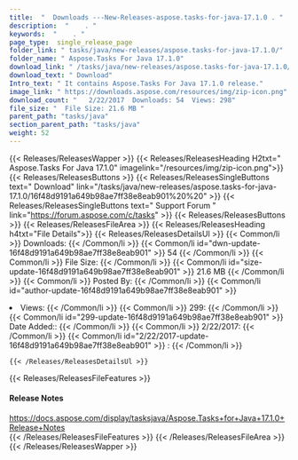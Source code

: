 ```yaml
---
title:  "  Downloads ---New-Releases-aspose.tasks-for-java-17.1.0 . " 
description:  "    . " 
keywords:  "    . " 
page_type:  single_release_page
folder_link: " tasks/java/new-releases/aspose.tasks-for-java-17.1.0/"
folder_name: " Aspose.Tasks For Java 17.1.0"
download_link: " /tasks/java/new-releases/aspose.tasks-for-java-17.1.0/16f48d9191a649b98ae7ff38e8eab901"
download_text: " Download"
Intro_text: " It contains Aspose.Tasks For Java 17.1.0 release."
image_link: " https://downloads.aspose.com/resources/img/zip-icon.png"
download_count: "   2/22/2017  Downloads: 54  Views: 298"
file_size: "  File Size: 21.6 MB "
parent_path: "tasks/java"
section_parent_path: "tasks/java"
weight: 52 
---
```


{{< Releases/ReleasesWapper >}}
  {{< Releases/ReleasesHeading H2txt=" Aspose.Tasks For Java 17.1.0" imagelink="/resources/img/zip-icon.png">}}
  {{< Releases/ReleasesButtons >}}
    {{< Releases/ReleasesSingleButtons text=" Download" link="/tasks/java/new-releases/aspose.tasks-for-java-17.1.0/16f48d9191a649b98ae7ff38e8eab901%20%20" >}}
    {{< Releases/ReleasesSingleButtons text=" Support Forum " link="https://forum.aspose.com/c/tasks" >}}
  {{< Releases/ReleasesButtons >}}
  {{< Releases/ReleasesFileArea >}}
    {{< Releases/ReleasesHeading h4txt="File Details">}}
    {{< Releases/ReleasesDetailsUl >}}
            {{< Common/li  >}} Downloads: {{< /Common/li >}} 
      {{< Common/li id="dwn-update-16f48d9191a649b98ae7ff38e8eab901" >}} 54 {{< /Common/li >}} 
      {{< Common/li  >}} File Size: {{< /Common/li >}} 
      {{< Common/li id="size-update-16f48d9191a649b98ae7ff38e8eab901" >}} 21.6 MB {{< /Common/li >}} 
      {{< Common/li  >}} Posted By: {{< /Common/li >}} 
      {{< Common/li id="author-update-16f48d9191a649b98ae7ff38e8eab901" >}} <li>Views: {{< /Common/li >}} 
      {{< Common/li  >}} 299: {{< /Common/li >}} 
      {{< Common/li id="299-update-16f48d9191a649b98ae7ff38e8eab901" >}} Date Added:: {{< /Common/li >}} 
      {{< Common/li  >}} 2/22/2017: {{< /Common/li >}} 
      {{< Common/li id="2/22/2017-update-16f48d9191a649b98ae7ff38e8eab901" >}} : {{< /Common/li >}} 

    {{< /Releases/ReleasesDetailsUl >}}

  {{< Releases/ReleasesFileFeatures >}}
      <h4>Release Notes</h4><div><a href="https://docs.aspose.com/display/tasksjava/Aspose.Tasks+for+Java+17.1.0+Release+Notes">https://docs.aspose.com/display/tasksjava/Aspose.Tasks+for+Java+17.1.0+Release+Notes</a></div>
  {{< /Releases/ReleasesFileFeatures >}}
 {{< /Releases/ReleasesFileArea >}}
{{< /Releases/ReleasesWapper >}}


